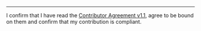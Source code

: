 

______________________________________
I confirm that I have read the [Contributor Agreement v1.1](https://github.com/tegonal/scripts/blob/v4.8.0/.github/Contributor%20Agreement.txt), agree to be bound on them and confirm that my contribution is compliant.
